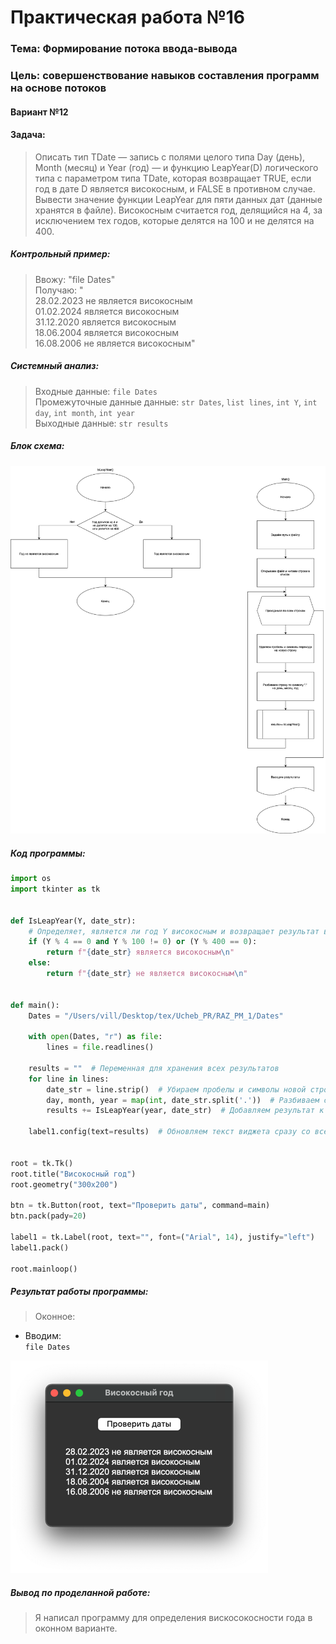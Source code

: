 # Практическая работа №16 #
### Тема: Формирование  потока ввода-вывода ###
### Цель: совершенствование навыков составления  программ  на основе потоков ###
#### Вариант №12 ####
#### Задача: ####

> Описать тип TDate — запись с полями целого типа Day (день), Month (месяц) и Year (год) — и функцию LeapYear(D) логического типа с параметром типа TDate, которая возвращает TRUE, если год в дате D является високосным, и FALSE в противном случае. Вывести значение функции LeapYear для пяти данных дат (данные хранятся в файле). Високосным считается год, делящийся на 4, за исключением тех годов, которые делятся на 100 и не делятся на 400.  

##### Контрольный пример: #####

> Ввожу: "file Dates"  
> Получаю: "  
28.02.2023 не является високосным  
01.02.2024 является високосным  
31.12.2020 является високосным  
18.06.2004 является високосным  
16.08.2006 не является високосным"


##### Системный анализ: #####

>Входные данные: `file Dates`  
>Промежуточные данные данные: `str Dates`, `list lines`, `int Y`, `int day`, `int month`, `int year`      
>Выходные данные: `str results`  


##### Блок схема: #####
![dimm1_ver2.png](dimm1_ver2.png)


##### Код программы: #####

```python
import os
import tkinter as tk


def IsLeapYear(Y, date_str):
    # Определяет, является ли год Y високосным и возвращает результат в виде строки
    if (Y % 4 == 0 and Y % 100 != 0) or (Y % 400 == 0):
        return f"{date_str} является високосным\n"
    else:
        return f"{date_str} не является високосным\n"


def main():
    Dates = "/Users/vill/Desktop/tex/Ucheb_PR/RAZ_PM_1/Dates"

    with open(Dates, "r") as file:
        lines = file.readlines()

    results = ""  # Переменная для хранения всех результатов
    for line in lines:
        date_str = line.strip()  # Убираем пробелы и символы новой строки
        day, month, year = map(int, date_str.split('.'))  # Разбиваем строку и преобразуем части в числа
        results += IsLeapYear(year, date_str)  # Добавляем результат к общей строке

    label1.config(text=results)  # Обновляем текст виджета сразу со всеми результатами


root = tk.Tk()
root.title("Високосный год")
root.geometry("300x200")

btn = tk.Button(root, text="Проверить даты", command=main)
btn.pack(pady=20)

label1 = tk.Label(root, text="", font=("Arial", 14), justify="left")
label1.pack()

root.mainloop()

```

##### Результат работы программы: #####
> Оконное:
* Вводим:  
`file Dates`        

![zad1prim.png](zad1prim.png)


##### Вывод по проделанной работе: #####
> Я написал программу для определения вискосокосности года в оконном варианте.